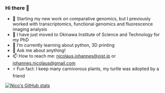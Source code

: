 ### Hi there 👋

<!--
**johannesnicolaus/johannesnicolaus** is a ✨ _special_ ✨ repository because its `README.md` (this file) appears on your GitHub profile.
-->

- 🔭 Starting my new work on comparative genomics, but I previously worked with transcriptomics, functional genomics and fluorescence imaging analysis
- 🏫 I have just moved to Okinawa Institute of Science and Technology for my PhD
- 🌱 I’m currently learning about python, 3D printing
- 💬 Ask me about anything!
- 📫 How to reach me: nicolaus.johannes@oist.jp or johannes.nicolaus@gmail.com
- ⚡ Fun fact: I keep many carnivorous plants, my turtle was adopted by a friend

[![Nico's GitHub stats](https://github-readme-stats.vercel.app/api?username=johannesnicolaus&count_private=true)]()
